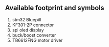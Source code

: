 ## Available footprint and symbols
 1. stm32 Bluepill
 2. KF301-2P connector
 3. spi oled display
 4. buck/boost converter
 5. TB6612FNG motor driver
